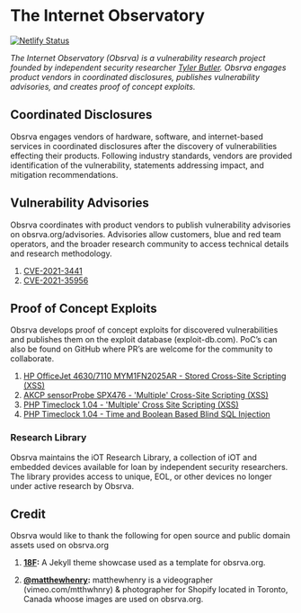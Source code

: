 
# The Internet Observatory   

[![Netlify Status](https://api.netlify.com/api/v1/badges/ca521e66-2924-4e28-9144-c223ccd4df44/deploy-status)](https://app.netlify.com/sites/hungry-agnesi-8393b7/deploys)  

*The Internet Observatory (Obsrva) is a vulnerability research project founded by independent security researcher [Tyler Butler](https://tbutler.org). Obsrva engages product vendors in coordinated disclosures, publishes vulnerability advisories, and creates proof of concept exploits.*

## Coordinated Disclosures  
Obsrva engages vendors of hardware, software, and internet-based services in coordinated disclosures after the discovery of vulnerabilities effecting their products. Following industry standards, vendors are provided identification of the vulnerability, statements addressing impact, and mitigation recommendations.  

## Vulnerability Advisories  
Obsrva coordinates with product vendors to publish vulnerability advisories on obsrva.org/advisories. Advisories allow customers, blue and red team operators, and the broader research community to access technical details and research methodology.  

1.  [CVE-2021-3441](/about/2021/08/22/CVE-2021-3441.html)
2.  [CVE-2021-35956](/about/2021/06/06/CVE-2021-35956.html)

## Proof of Concept Exploits  
Obsrva develops proof of concept exploits for discovered vulnerabilities and publishes them on the exploit database (exploit-db.com). PoC’s can also be found on GitHub where PR’s are welcome for the community to collaborate. 

1.  [HP OfficeJet 4630/7110 MYM1FN2025AR - Stored Cross-Site Scripting (XSS)](https://www.exploit-db.com/exploits/50227)  
2.  [AKCP sensorProbe SPX476 - 'Multiple' Cross-Site Scripting (XSS)](https://www.exploit-db.com/exploits/50080)  
3.  [PHP Timeclock 1.04 - 'Multiple' Cross Site Scripting (XSS)](https://www.exploit-db.com/exploits/49853)   
4.  [PHP Timeclock 1.04 - Time and Boolean Based Blind SQL Injection](https://www.exploit-db.com/exploits/49849)  



### Research Library  
Obsrva maintains the iOT Research Library, a collection of iOT and embedded devices available for loan by independent security researchers. The library provides access to unique, EOL, or other devices no longer under active research by Obsrva. 



## Credit 

Obsrva would like to thank the following for open source and public domain assets used on obsrva.org 

1.  **[18F](https://github.com/18F/uswds-jekyll):**  A Jekyll theme showcase used as a template for obsrva.org.  

2. **[@matthewhenry](https://unsplash.com/@matthewhenry):** matthewhenry is a videographer (vimeo.com/mtthwhnry) & photographer for Shopify located in Toronto, Canada whoose images are used on obsrva.org.  